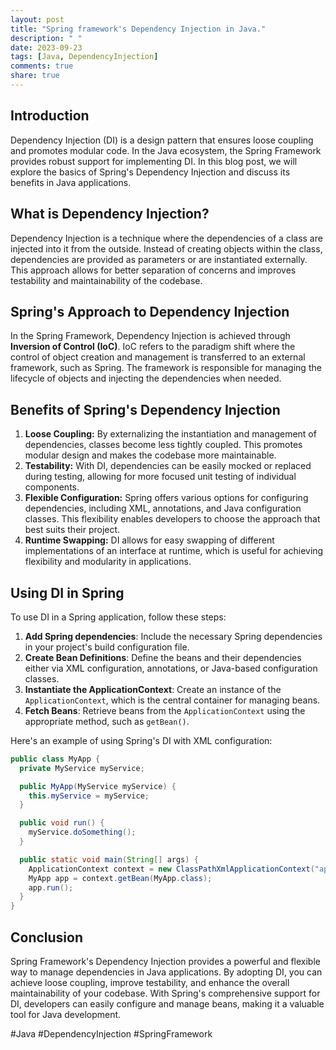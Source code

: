 ```yaml
---
layout: post
title: "Spring framework's Dependency Injection in Java."
description: " "
date: 2023-09-23
tags: [Java, DependencyInjection]
comments: true
share: true
---
```


## Introduction
Dependency Injection (DI) is a design pattern that ensures loose coupling and promotes modular code. In the Java ecosystem, the Spring Framework provides robust support for implementing DI. In this blog post, we will explore the basics of Spring's Dependency Injection and discuss its benefits in Java applications.

## What is Dependency Injection?
Dependency Injection is a technique where the dependencies of a class are injected into it from the outside. Instead of creating objects within the class, dependencies are provided as parameters or are instantiated externally. This approach allows for better separation of concerns and improves testability and maintainability of the codebase.

## Spring's Approach to Dependency Injection
In the Spring Framework, Dependency Injection is achieved through **Inversion of Control (IoC)**. IoC refers to the paradigm shift where the control of object creation and management is transferred to an external framework, such as Spring. The framework is responsible for managing the lifecycle of objects and injecting the dependencies when needed.

## Benefits of Spring's Dependency Injection
1. **Loose Coupling:** By externalizing the instantiation and management of dependencies, classes become less tightly coupled. This promotes modular design and makes the codebase more maintainable.
2. **Testability:** With DI, dependencies can be easily mocked or replaced during testing, allowing for more focused unit testing of individual components.
3. **Flexible Configuration:** Spring offers various options for configuring dependencies, including XML, annotations, and Java configuration classes. This flexibility enables developers to choose the approach that best suits their project.
4. **Runtime Swapping:** DI allows for easy swapping of different implementations of an interface at runtime, which is useful for achieving flexibility and modularity in applications.

## Using DI in Spring
To use DI in a Spring application, follow these steps:
1. **Add Spring dependencies**: Include the necessary Spring dependencies in your project's build configuration file.
2. **Create Bean Definitions**: Define the beans and their dependencies either via XML configuration, annotations, or Java-based configuration classes.
3. **Instantiate the ApplicationContext**: Create an instance of the `ApplicationContext`, which is the central container for managing beans.
4. **Fetch Beans**: Retrieve beans from the `ApplicationContext` using the appropriate method, such as `getBean()`.

Here's an example of using Spring's DI with XML configuration:

```java
public class MyApp {
  private MyService myService;

  public MyApp(MyService myService) {
    this.myService = myService;
  }

  public void run() {
    myService.doSomething();
  }

  public static void main(String[] args) {
    ApplicationContext context = new ClassPathXmlApplicationContext("applicationContext.xml");
    MyApp app = context.getBean(MyApp.class);
    app.run();
  }
}
```

## Conclusion
Spring Framework's Dependency Injection provides a powerful and flexible way to manage dependencies in Java applications. By adopting DI, you can achieve loose coupling, improve testability, and enhance the overall maintainability of your codebase. With Spring's comprehensive support for DI, developers can easily configure and manage beans, making it a valuable tool for Java development.

#Java #DependencyInjection #SpringFramework